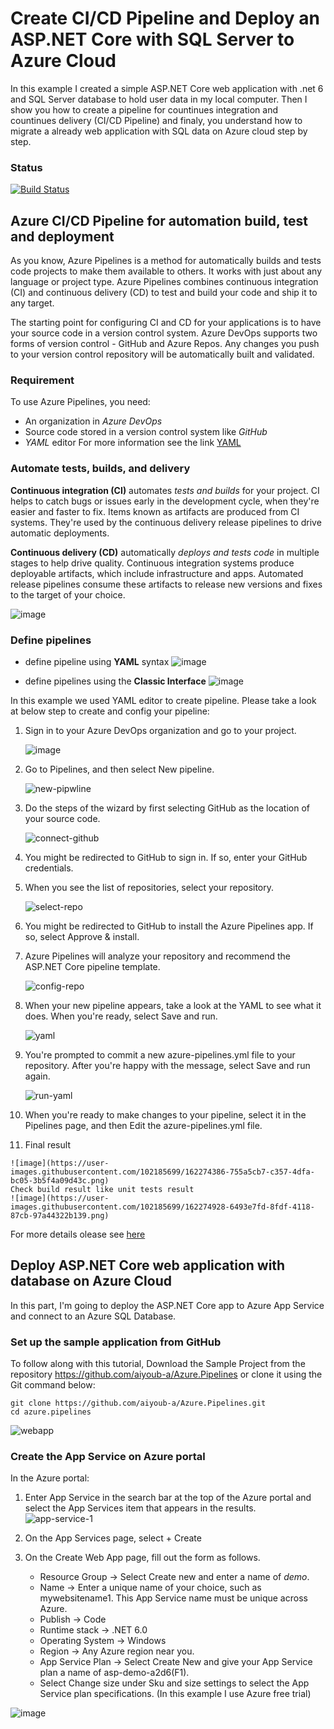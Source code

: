 # Create CI/CD Pipeline and Deploy an ASP.NET Core with SQL Server to Azure Cloud
In this example I created a simple ASP.NET Core web application with .net 6 and SQL Server database to hold user data in my local computer. Then I show you how to create a pipeline for countinues integration and countinues delivery (CI/CD Pipeline) and finaly, you understand how to migrate a already web application with SQL data on Azure cloud step by step.

### Status
[![Build Status](https://dev.azure.com/Aiyoub/AzurePipelines/_apis/build/status/aiyoub-a.Azure.Pipelines?branchName=Feature-A-documentation)](https://dev.azure.com/Aiyoub/AzurePipelines/_build/latest?definitionId=4&branchName=Feature-A-documentation)

## Azure CI/CD Pipeline for automation build, test and deployment
As you know, Azure Pipelines is a method for automatically builds and tests code projects to make them available to others. It works with just about any language or project type. Azure Pipelines combines continuous integration (CI) and continuous delivery (CD) to test and build your code and ship it to any target. 

The starting point for configuring CI and CD for your applications is to have your source code in a version control system. Azure DevOps supports two forms of version control - GitHub and Azure Repos. Any changes you push to your version control repository will be automatically built and validated.


### Requirement
To use Azure Pipelines, you need:
- An organization in _Azure DevOps_
- Source code stored in a version control system like _GitHub_
- _YAML_ editor
 For more information see the link [YAML](https://docs.microsoft.com/en-us/azure/devops/pipelines/get-started/yaml-pipeline-editor?view=azure-devops)

### Automate tests, builds, and delivery
**Continuous integration (CI)** automates _tests and builds_ for your project. CI helps to catch bugs or issues early in the development cycle, when they're easier and faster to fix. Items known as artifacts are produced from CI systems. They're used by the continuous delivery release pipelines to drive automatic deployments.

**Continuous delivery (CD)** automatically _deploys and tests code_ in multiple stages to help drive quality. Continuous integration systems produce deployable artifacts, which include infrastructure and apps. Automated release pipelines consume these artifacts to release new versions and fixes to the target of your choice.

![image](https://user-images.githubusercontent.com/102185699/161806519-bb43d643-97b4-4d3b-9ce3-e77b9aab9fa7.png)

### Define pipelines
* define pipeline using **YAML** syntax
  ![image](https://user-images.githubusercontent.com/102185699/161807622-f2892849-26f8-4aa8-9b18-8e07494a0d1a.png)

* define pipelines using the **Classic Interface**
  ![image](https://user-images.githubusercontent.com/102185699/161807683-1fc64e4c-ff34-4a26-9166-a2b374fa6698.png)

In this example we used YAML editor to create pipeline. Please take a look at below step to create and config your pipeline:
 1. Sign in to your Azure DevOps organization and go to your project.
    
    ![image](https://user-images.githubusercontent.com/102185699/162272680-0c61f567-62c2-4841-a623-d8a768d23bf1.png)

 2. Go to Pipelines, and then select New pipeline.
    
    ![new-pipwline](https://user-images.githubusercontent.com/102185699/162272863-d3337db1-47a2-4346-8a12-189d550ad41a.png)

 3. Do the steps of the wizard by first selecting GitHub as the location of your source code.

    ![connect-github](https://user-images.githubusercontent.com/102185699/162272947-3bb5be53-0e91-4b4b-a7e9-01cfdfa81b4f.png)

 4. You might be redirected to GitHub to sign in. If so, enter your GitHub credentials.

 5. When you see the list of repositories, select your repository.
    
    ![select-repo](https://user-images.githubusercontent.com/102185699/162273110-ce64fbf8-e247-4c4e-a59e-c47203573a43.png)

 6. You might be redirected to GitHub to install the Azure Pipelines app. If so, select Approve & install.
 
 7. Azure Pipelines will analyze your repository and recommend the ASP.NET Core pipeline template.

    ![config-repo](https://user-images.githubusercontent.com/102185699/162273249-14d58a79-b2d5-4577-b90d-663c9f1187d7.png)
    
 8. When your new pipeline appears, take a look at the YAML to see what it does. When you're ready, select Save and run.
    
    ![yaml](https://user-images.githubusercontent.com/102185699/162273379-562c4f26-7199-4478-865e-0601509f0cec.PNG)

 9. You're prompted to commit a new azure-pipelines.yml file to your repository. After you're happy with the message, select Save and run again.

    ![run-yaml](https://user-images.githubusercontent.com/102185699/162273894-25a1a3a6-372a-4fda-8d05-1f0f7e18d6a3.PNG)
   
 10. When you're ready to make changes to your pipeline, select it in the Pipelines page, and then Edit the azure-pipelines.yml file.

 11. Final result

    ![image](https://user-images.githubusercontent.com/102185699/162274386-755a5cb7-c357-4dfa-bc05-3b5f4a09d43c.png)
    Check build result like unit tests result
    ![image](https://user-images.githubusercontent.com/102185699/162274928-6493e7fd-8fdf-4118-87cb-97a44322b139.png)
   
For more details olease see [here](https://docs.microsoft.com/en-us/azure/devops/pipelines/create-first-pipeline?view=azure-devops&tabs=net%2Ctfs-2018-2%2Cbrowser)



## Deploy ASP.NET Core web application with database on Azure Cloud
In this part, I'm going to deploy the ASP.NET Core app to Azure App Service and connect to an Azure SQL Database.

### Set up the sample application from GitHub
To follow along with this tutorial, Download the Sample Project from the repository https://github.com/aiyoub-a/Azure.Pipelines or clone it using the Git command below:
```
git clone https://github.com/aiyoub-a/Azure.Pipelines.git
cd azure.pipelines
```
 ![webapp](https://user-images.githubusercontent.com/102185699/161817431-b6f8ce2c-7bb4-4aa2-8112-fee2f600a317.PNG)

### Create the App Service on Azure portal
In the Azure portal:
 1. Enter App Service in the search bar at the top of the Azure portal and select the App Services item that appears in the results.
   ![app-service-1](https://user-images.githubusercontent.com/102185699/161819526-0cae630d-45c0-48c2-a2d6-8f875c3cf81e.png)
 2. On the App Services page, select + Create
      
 3. On the Create Web App page, fill out the form as follows.
    - Resource Group → Select Create new and enter a name of _demo_.
    - Name → Enter a unique name of your choice, such as mywebsitename1. This App Service name must be unique across Azure.
    - Publish → Code
    - Runtime stack → .NET 6.0
    - Operating System → Windows
    - Region → Any Azure region near you.
    - App Service Plan → Select Create New and give your App Service plan a name of asp-demo-a2d6(F1).
    - Select Change size under Sku and size settings to select the App Service plan specifications. (In this example I use Azure free trial)
   
![image](https://user-images.githubusercontent.com/102185699/161824447-586d5ce6-33da-4711-9a5a-9a779e39e300.png)
